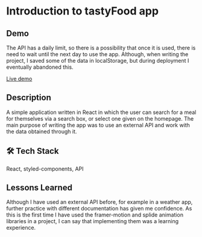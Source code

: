 # Introduction to tastyFood app

## Demo
The API has a daily limit, so there is a possibility that once it is used, there is need to wait until the next day to use the app. Although, when writing the project, I saved some of the data in localStorage, but during deployment I eventually abandoned this. 

[Live demo](https://recipe-app-2dfe0.web.app/)


## Description

A simple application written in React in which the user can search for a meal for themselves via a search box, or select one given on the homepage. The main purpose of writing the app was to use an external API and work with the data obtained through it. 



## 🛠 Tech Stack
React, styled-components, API 


## Lessons Learned
Although I have used an external API before, for example in a weather app, further practice with different documentation has given me confidence. As this is the first time I have used the framer-motion and splide animation libraries in a project, I can say that implementing them was a learning experience.

